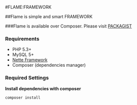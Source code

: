#FLAME:FRAMEWORK

##Flame is simple and smart FRAMEWORK

###Flame is available over Composer. Please visit [PACKAGIST](http://packagist.org/packages/flame/framework)

### Requirements
* PHP 5.3+
* MySQL 5+
* [Nette Framework](http://nette.org/)
* Composer (dependencies manager)

### Required Settings
**Install dependencies with composer**

	composer install